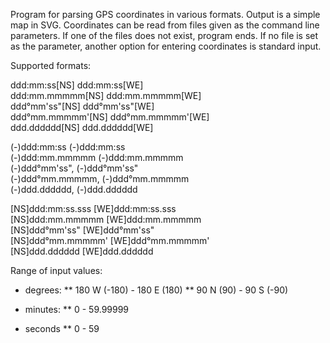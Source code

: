 Program for parsing GPS coordinates in various formats. Output is a simple map in SVG.
Coordinates can be read from files given as the command line parameters. If one of the files does not exist, program ends. If no file is set as the parameter, another option for entering coordinates is standard input.

Supported formats:

ddd:mm:ss[NS] ddd:mm:ss[WE]
<br/>
ddd:mm.mmmmm[NS] ddd:mm.mmmmm[WE]
<br/>
ddd°mm'ss"[NS] ddd°mm'ss"[WE]
<br/>
ddd°mm.mmmmm'[NS] ddd°mm.mmmmm'[WE]
<br/>
ddd.dddddd[NS] ddd.dddddd[WE]


(-)ddd:mm:ss (-)ddd:mm:ss
<br/>
(-)ddd:mm.mmmmm (-)ddd:mm.mmmmm
<br/>
(-)ddd°mm'ss", (-)ddd°mm'ss"
<br/>
(-)ddd°mm.mmmmm, (-)ddd°mm.mmmmm
<br/>
(-)ddd.dddddd, (-)ddd.dddddd


[NS]ddd:mm:ss.sss [WE]ddd:mm:ss.sss
<br/>
[NS]ddd:mm.mmmmm [WE]ddd:mm.mmmmm
<br/>
[NS]ddd°mm'ss" [WE]ddd°mm'ss"
<br/>
[NS]ddd°mm.mmmmm' [WE]ddd°mm.mmmmm'
<br/>
[NS]ddd.dddddd [WE]ddd.dddddd

Range of input values:
* degrees:
** 180 W (-180) - 180 E (180)
** 90 N (90) - 90 S (-90)

* minutes:
** 0 - 59.99999

* seconds
** 0 - 59


